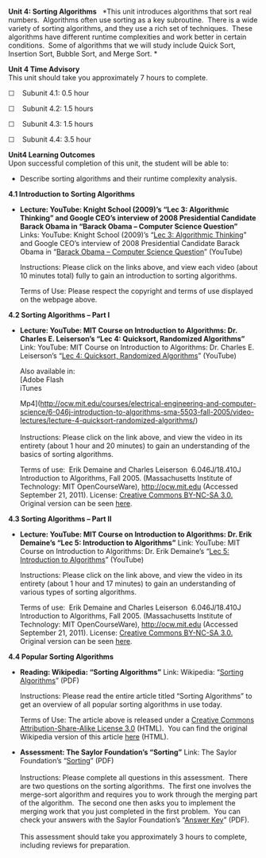 **Unit 4: Sorting Algorithms** <span id="4"></span> 
*This unit introduces algorithms that sort real numbers.  Algorithms
often use sorting as a key subroutine.  There is a wide variety of
sorting algorithms, and they use a rich set of techniques.  These
algorithms have different runtime complexities and work better in
certain conditions.  Some of algorithms that we will study include Quick
Sort, Insertion Sort, Bubble Sort, and Merge Sort. *

**Unit 4 Time Advisory**  
This unit should take you approximately 7 hours to complete.  
  
 ☐    Subunit 4.1: 0.5 hour  
  
 ☐    Subunit 4.2: 1.5 hours  
  
 ☐    Subunit 4.3: 1.5 hours  
  
 ☐    Subunit 4.4: 3.5 hour

**Unit4 Learning Outcomes**  
Upon successful completion of this unit, the student will be able to:  
  
-   Describe sorting algorithms and their runtime complexity analysis. 

**4.1 Introduction to Sorting Algorithms** <span id="4.1"></span> 
-   **Lecture: YouTube: Knight School (2009)’s “Lec 3: Algorithmic
    Thinking” and Google CEO’s interview of 2008 Presidential Candidate
    Barack Obama in “Barack Obama – Computer Science Question”**
    Links: YouTube: Knight School (2009)’s “[Lec 3: Algorithmic
    Thinking](http://www.youtube.com/watch?v=INHF_5RIxTE)” and Google
    CEO’s interview of 2008 Presidential Candidate Barack Obama in
    “[Barack Obama – Computer Science
    Question](http://www.youtube.com/watch?v=HAY4TKIvSZE)” (YouTube)  
      
     Instructions: Please click on the links above, and view each video
    (about 10 minutes total) fully to gain an introduction to sorting
    algorithms.   
      
     Terms of Use: Please respect the copyright and terms of use
    displayed on the webpage above. 

**4.2 Sorting Algorithms – Part I** <span id="4.2"></span> 
-   **Lecture: YouTube: MIT Course on Introduction to Algorithms: Dr.
    Charles E. Leiserson’s “Lec 4: Quicksort, Randomized Algorithms”**
    Link: YouTube: MIT Course on Introduction to Algorithms: Dr. Charles
    E. Leiserson’s “[Lec 4: Quicksort, Randomized
    Algorithms](http://www.youtube.com/watch?v=e8FGqX9rTHI)” (YouTube)  
      
     Also available in:  
     [Adobe Flash  
     iTunes  

    Mp4](http://ocw.mit.edu/courses/electrical-engineering-and-computer-science/6-046j-introduction-to-algorithms-sma-5503-fall-2005/video-lectures/lecture-4-quicksort-randomized-algorithms/)  
        
     Instructions: Please click on the link above, and view the video in
    its entirety (about 1 hour and 20 minutes) to gain an understanding
    of the basics of sorting algorithms.     
      
     Terms of use:  Erik Demaine and Charles Leiserson  6.046J/18.410J
    Introduction to Algorithms, Fall 2005. (Massachusetts Institute of
    Technology: MIT OpenCourseWare), http://ocw.mit.edu (Accessed
    September 21, 2011). License: [Creative Commons BY-NC-SA
    3.0.](http://creativecommons.org/licenses/by-nc-sa/3.0/us/) Original
    version can be
    seen [here](http://www.youtube.com/watch?v=vK_q-C-kXhs). 

**4.3 Sorting Algorithms – Part II** <span id="4.3"></span> 
-   **Lecture: YouTube: MIT Course on Introduction to Algorithms: Dr.
    Erik Demaine’s “Lec 5: Introduction to Algorithms”**
    Link: YouTube: MIT Course on Introduction to Algorithms: Dr. Erik
    Demaine’s “[Lec 5: Introduction to
    Algorithms](http://www.youtube.com/watch?v=7I5bz3EoTz8)” (YouTube)  
      
     Instructions: Please click on the link above, and view the video in
    its entirety (about 1 hour and 17 minutes) to gain an understanding
    of various types of sorting algorithms.   
      
     Terms of use:  Erik Demaine and Charles Leiserson  6.046J/18.410J
    Introduction to Algorithms, Fall 2005. (Massachusetts Institute of
    Technology: MIT OpenCourseWare), http://ocw.mit.edu (Accessed
    September 21, 2011). License: [Creative Commons BY-NC-SA
    3.0.](http://creativecommons.org/licenses/by-nc-sa/3.0/us/) Original
    version can be
    seen [here](http://www.youtube.com/watch?v=0VqawRl3Xzs&feature=related). 

**4.4 Popular Sorting Algorithms** <span id="4.4"></span> 
-   **Reading: Wikipedia: “Sorting Algorithms”**
    Link: Wikipedia: “[Sorting
    Algorithms](http://www.saylor.org/site/wp-content/uploads/2011/06/Sorting-Algorithm.pdf)”
    (PDF)  
      
     Instructions: Please read the entire article titled “Sorting
    Algorithms” to get an overview of all popular sorting algorithms in
    use today.  
      
     Terms of Use: The article above is released under a [Creative
    Commons Attribution-Share-Alike License
    3.0](http://creativecommons.org/licenses/by-sa/3.0/) (HTML).  You
    can find the original Wikipedia version of this article
    [here](http://en.wikipedia.org/wiki/Sorting_algorithm) (HTML).

-   **Assessment: The Saylor Foundation’s “Sorting”**
    Link: The Saylor Foundation’s
    “[Sorting](http://www.saylor.org/site/wp-content/uploads/2012/06/CS303-Unit4Assignment-FINAL.pdf)”
    (PDF)  
        
     Instructions: Please complete all questions in this assessment. 
    There are two questions on the sorting algorithms.  The first one
    involves the merge-sort algorithm and requires you to work through
    the merging part of the algorithm.  The second one then asks you to
    implement the merging work that you just completed in the first
    problem.  You can check your answers with the Saylor Foundation’s
    “[Answer
    Key](http://www.saylor.org/site/wp-content/uploads/2012/06/CS303-Unit4AssignmentAnswerKey-FINAL.pdf)”
    (PDF).  
        
     This assessment should take you approximately 3 hours to complete,
    including reviews for preparation.



